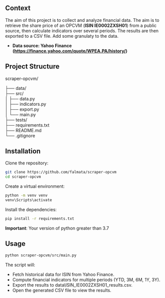 ## Context

The aim of this project is to collect and analyze financial data. The aim is to retrieve the share price of an OPCVM (**ISIN IE0002ZXSH01**) from a public source, then calculate indicators over several periods. The results are then exported to a CSV file. Add some granulaty to the data.

- **Data source: Yahoo Finance (https://finance.yahoo.com/quote/WPEA.PA/history/)**

## Project Structure
scraper-opcvm/

├── data/                    
├── src/            
│   ├── data.py           
│   ├── indicators.py       
│   ├── export.py            
│   └── main.py              
├── tests/                   
├── requirements.txt         
├── README.md               
└── .gitignore    

## Installation
Clone the repository:  
```bash
git clone https://github.com/falmata/scraper-opcvm
cd scraper-opcvm
```
Create a virtual environment:
```bash
python -m venv venv
venv\Scripts\activate
```
Install the dependencies:
```bash
pip install -r requirements.txt
```
**Important**: Your version of python greater than 3.7

## Usage
```bash
python scraper-opcvm/src/main.py
```

The script will:

- Fetch historical data for ISIN from Yahoo Finance.
- Compute financial indicators for multiple periods (YTD, 3M, 6M, 1Y, 3Y).
- Export the results to data\ISIN_IE0002ZXSH01_results.csv.
- Open the generated CSV file to view the results.
